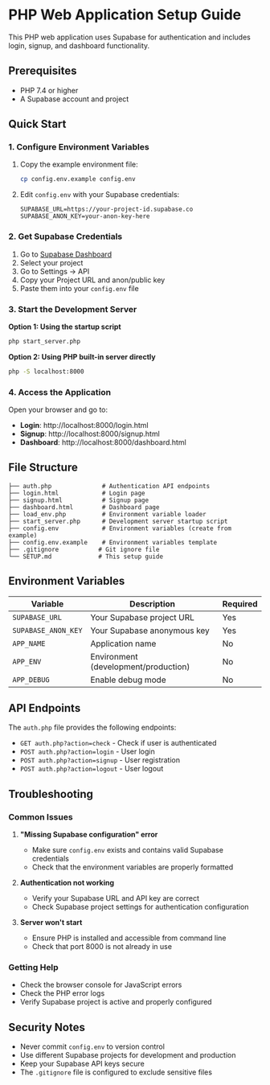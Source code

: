 # PHP Web Application Setup Guide

This PHP web application uses Supabase for authentication and includes login, signup, and dashboard functionality.

## Prerequisites

- PHP 7.4 or higher
- A Supabase account and project

## Quick Start

### 1. Configure Environment Variables

1. Copy the example environment file:
   ```bash
   cp config.env.example config.env
   ```

2. Edit `config.env` with your Supabase credentials:
   ```env
   SUPABASE_URL=https://your-project-id.supabase.co
   SUPABASE_ANON_KEY=your-anon-key-here
   ```

### 2. Get Supabase Credentials

1. Go to [Supabase Dashboard](https://supabase.com/dashboard)
2. Select your project
3. Go to Settings → API
4. Copy your Project URL and anon/public key
5. Paste them into your `config.env` file

### 3. Start the Development Server

**Option 1: Using the startup script**
```bash
php start_server.php
```

**Option 2: Using PHP built-in server directly**
```bash
php -S localhost:8000
```

### 4. Access the Application

Open your browser and go to:
- **Login**: http://localhost:8000/login.html
- **Signup**: http://localhost:8000/signup.html
- **Dashboard**: http://localhost:8000/dashboard.html

## File Structure

```
├── auth.php              # Authentication API endpoints
├── login.html            # Login page
├── signup.html           # Signup page
├── dashboard.html        # Dashboard page
├── load_env.php          # Environment variable loader
├── start_server.php      # Development server startup script
├── config.env            # Environment variables (create from example)
├── config.env.example    # Environment variables template
├── .gitignore           # Git ignore file
└── SETUP.md             # This setup guide
```

## Environment Variables

| Variable | Description | Required |
|----------|-------------|----------|
| `SUPABASE_URL` | Your Supabase project URL | Yes |
| `SUPABASE_ANON_KEY` | Your Supabase anonymous key | Yes |
| `APP_NAME` | Application name | No |
| `APP_ENV` | Environment (development/production) | No |
| `APP_DEBUG` | Enable debug mode | No |

## API Endpoints

The `auth.php` file provides the following endpoints:

- `GET auth.php?action=check` - Check if user is authenticated
- `POST auth.php?action=login` - User login
- `POST auth.php?action=signup` - User registration
- `POST auth.php?action=logout` - User logout

## Troubleshooting

### Common Issues

1. **"Missing Supabase configuration" error**
   - Make sure `config.env` exists and contains valid Supabase credentials
   - Check that the environment variables are properly formatted

2. **Authentication not working**
   - Verify your Supabase URL and API key are correct
   - Check Supabase project settings for authentication configuration

3. **Server won't start**
   - Ensure PHP is installed and accessible from command line
   - Check that port 8000 is not already in use

### Getting Help

- Check the browser console for JavaScript errors
- Check the PHP error logs
- Verify Supabase project is active and properly configured

## Security Notes

- Never commit `config.env` to version control
- Use different Supabase projects for development and production
- Keep your Supabase API keys secure
- The `.gitignore` file is configured to exclude sensitive files
